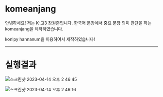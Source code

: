 # komeanjang 

안녕하세요! 저는 K-고3 장원준입니다.
한국어 문장에서 중요 문장 의미 판단을 하는 komeanjang을 제작하였습니다.

konlpy hannanum을 이용하여서 제작하였습니다!  

---
# 실행결과 

![스크린샷 2023-04-14 오후 2 46 45](https://user-images.githubusercontent.com/41234293/231952196-894d18b3-9887-40cc-be04-3b4654132042.png)

![스크린샷 2023-04-14 오후 2 46 16](https://user-images.githubusercontent.com/41234293/231952312-f0aaa104-1aa9-4b34-b0af-8f7c557cd1b9.png)


